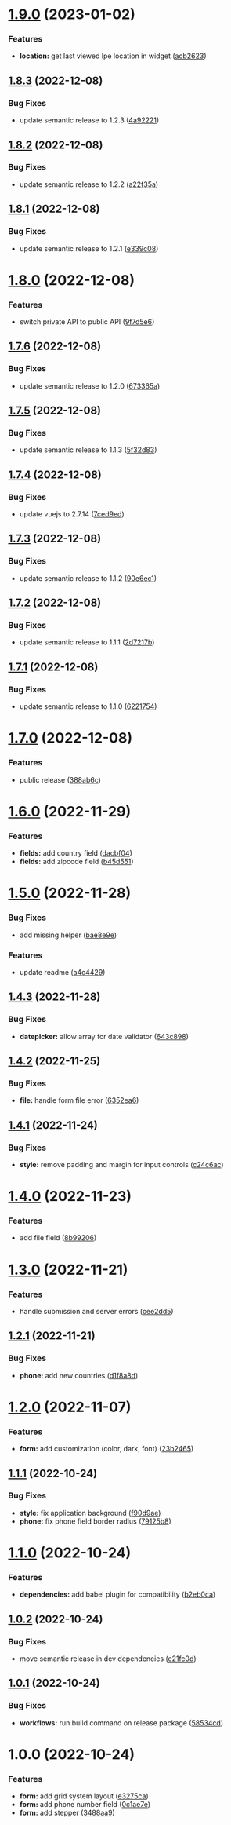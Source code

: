 # [1.9.0](https://github.com/Gatoreviews/gtr-form-renderer/compare/v1.8.3...v1.9.0) (2023-01-02)


### Features

* **location:** get last viewed lpe location in widget ([acb2623](https://github.com/Gatoreviews/gtr-form-renderer/commit/acb2623db6352fbe0a27469bdd12c36b3cca297b))

## [1.8.3](https://github.com/Gatoreviews/gtr-form-renderer/compare/v1.8.2...v1.8.3) (2022-12-08)


### Bug Fixes

* update semantic release to 1.2.3 ([4a92221](https://github.com/Gatoreviews/gtr-form-renderer/commit/4a922219f6ba040b0cfe55848f16cfd1776e12ef))

## [1.8.2](https://github.com/Gatoreviews/gtr-form-renderer/compare/v1.8.1...v1.8.2) (2022-12-08)


### Bug Fixes

* update semantic release to 1.2.2 ([a22f35a](https://github.com/Gatoreviews/gtr-form-renderer/commit/a22f35a42171b95d7980eb8c941c732bd6d2c55b))

## [1.8.1](https://github.com/Gatoreviews/gtr-form-renderer/compare/v1.8.0...v1.8.1) (2022-12-08)


### Bug Fixes

* update semantic release to 1.2.1 ([e339c08](https://github.com/Gatoreviews/gtr-form-renderer/commit/e339c0826200636284a224f7d6cd08e2f3f6f467))

# [1.8.0](https://github.com/Gatoreviews/gtr-form-renderer/compare/v1.7.6...v1.8.0) (2022-12-08)


### Features

* switch private API to public API ([9f7d5e6](https://github.com/Gatoreviews/gtr-form-renderer/commit/9f7d5e6269deadb789a1a340a0f9e4755a2989b3))

## [1.7.6](https://github.com/Gatoreviews/gtr-form-renderer/compare/v1.7.5...v1.7.6) (2022-12-08)


### Bug Fixes

* update semantic release to 1.2.0 ([673365a](https://github.com/Gatoreviews/gtr-form-renderer/commit/673365ae4b2b7dd8eaabd2f02666abe6ca75224e))

## [1.7.5](https://github.com/Gatoreviews/gtr-form-renderer/compare/v1.7.4...v1.7.5) (2022-12-08)


### Bug Fixes

* update semantic release to 1.1.3 ([5f32d83](https://github.com/Gatoreviews/gtr-form-renderer/commit/5f32d835c756dfbcc0809e18e5c07edc661f5f0e))

## [1.7.4](https://github.com/Gatoreviews/gtr-form-renderer/compare/v1.7.3...v1.7.4) (2022-12-08)


### Bug Fixes

* update vuejs to 2.7.14 ([7ced9ed](https://github.com/Gatoreviews/gtr-form-renderer/commit/7ced9ede107468d36c8b7b1c4d7f605da883b41b))

## [1.7.3](https://github.com/Gatoreviews/gtr-form-renderer/compare/v1.7.2...v1.7.3) (2022-12-08)


### Bug Fixes

* update semantic release to 1.1.2 ([90e6ec1](https://github.com/Gatoreviews/gtr-form-renderer/commit/90e6ec12816793a895d980495857d84dece6c1b1))

## [1.7.2](https://github.com/Gatoreviews/gtr-form-renderer/compare/v1.7.1...v1.7.2) (2022-12-08)


### Bug Fixes

* update semantic release to 1.1.1 ([2d7217b](https://github.com/Gatoreviews/gtr-form-renderer/commit/2d7217b1806178e38ba82a86b78acec23bda6cd9))

## [1.7.1](https://github.com/Gatoreviews/gtr-form-renderer/compare/v1.7.0...v1.7.1) (2022-12-08)


### Bug Fixes

* update semantic release to 1.1.0 ([6221754](https://github.com/Gatoreviews/gtr-form-renderer/commit/62217547a88982d42365ee7ad779f62362fc1e41))

# [1.7.0](https://github.com/Gatoreviews/gtr-form-renderer/compare/v1.6.0...v1.7.0) (2022-12-08)


### Features

* public release ([388ab6c](https://github.com/Gatoreviews/gtr-form-renderer/commit/388ab6cb0437034e9bf95b33284db1931d3cd3f6))

# [1.6.0](https://github.com/Gatoreviews/gtr-form-renderer/compare/v1.5.0...v1.6.0) (2022-11-29)


### Features

* **fields:** add country field ([dacbf04](https://github.com/Gatoreviews/gtr-form-renderer/commit/dacbf046a8c27f7864ee47dd4075d5e9e4d23c3c))
* **fields:** add zipcode field ([b45d551](https://github.com/Gatoreviews/gtr-form-renderer/commit/b45d55129486800a3e7d211f3c5e3bb8d42de9b9))

# [1.5.0](https://github.com/Gatoreviews/gtr-form-renderer/compare/v1.4.3...v1.5.0) (2022-11-28)


### Bug Fixes

* add missing helper ([bae8e9e](https://github.com/Gatoreviews/gtr-form-renderer/commit/bae8e9e2132ce0f41efc87042e4c433e83f6aca7))


### Features

* update readme ([a4c4429](https://github.com/Gatoreviews/gtr-form-renderer/commit/a4c4429906d0bde0d9ecabfdd2e110afe91af48e))

## [1.4.3](https://github.com/Gatoreviews/gtr-form-renderer/compare/v1.4.2...v1.4.3) (2022-11-28)


### Bug Fixes

* **datepicker:** allow array for date validator ([643c898](https://github.com/Gatoreviews/gtr-form-renderer/commit/643c898757cdadf23991df49a06346e7a28788f0))

## [1.4.2](https://github.com/Gatoreviews/gtr-form-renderer/compare/v1.4.1...v1.4.2) (2022-11-25)


### Bug Fixes

* **file:** handle form file error ([6352ea6](https://github.com/Gatoreviews/gtr-form-renderer/commit/6352ea67866287b4adc14dc223ed3a8d9c5fe459))

## [1.4.1](https://github.com/Gatoreviews/gtr-form-renderer/compare/v1.4.0...v1.4.1) (2022-11-24)


### Bug Fixes

* **style:** remove padding and margin for input controls ([c24c6ac](https://github.com/Gatoreviews/gtr-form-renderer/commit/c24c6ac9c5c8cbde9793c66da08d31a33c30581e))

# [1.4.0](https://github.com/Gatoreviews/gtr-form-renderer/compare/v1.3.0...v1.4.0) (2022-11-23)


### Features

* add file field ([8b99206](https://github.com/Gatoreviews/gtr-form-renderer/commit/8b99206dc73ccb3094a46dccf3f8b7ba69986f0f))

# [1.3.0](https://github.com/Gatoreviews/gtr-form-renderer/compare/v1.2.1...v1.3.0) (2022-11-21)


### Features

* handle submission and server errors ([cee2dd5](https://github.com/Gatoreviews/gtr-form-renderer/commit/cee2dd5c30c816989a82df0963c69f1b78750947))

## [1.2.1](https://github.com/Gatoreviews/gtr-form-renderer/compare/v1.2.0...v1.2.1) (2022-11-21)


### Bug Fixes

* **phone:** add new countries ([d1f8a8d](https://github.com/Gatoreviews/gtr-form-renderer/commit/d1f8a8de16dd5a7ab9b88227235eda26b6de51bf))

# [1.2.0](https://github.com/Gatoreviews/gtr-form-renderer/compare/v1.1.1...v1.2.0) (2022-11-07)


### Features

* **form:** add customization (color, dark, font) ([23b2465](https://github.com/Gatoreviews/gtr-form-renderer/commit/23b2465e61916f686420ca91bf3be89c7fb8d249))

## [1.1.1](https://github.com/Gatoreviews/gtr-form-renderer/compare/v1.1.0...v1.1.1) (2022-10-24)


### Bug Fixes

* **style:** fix application background ([f90d9ae](https://github.com/Gatoreviews/gtr-form-renderer/commit/f90d9aea265aec372107f91dee7d10dd67d4f1b5))
* **phone:** fix phone field border radius ([79125b8](https://github.com/Gatoreviews/gtr-form-renderer/commit/79125b8cfee388502dae9829777da087ce2f3014))

# [1.1.0](https://github.com/Gatoreviews/gtr-form-renderer/compare/v1.0.2...v1.1.0) (2022-10-24)


### Features

* **dependencies:** add babel plugin for compatibility ([b2eb0ca](https://github.com/Gatoreviews/gtr-form-renderer/commit/b2eb0ca98fe43b87753cadc4b8c6ed30a352cf87))

## [1.0.2](https://github.com/Gatoreviews/gtr-form-renderer/compare/v1.0.1...v1.0.2) (2022-10-24)


### Bug Fixes

* move semantic release in dev dependencies ([e21fc0d](https://github.com/Gatoreviews/gtr-form-renderer/commit/e21fc0d734cacb246e4119de50298ee07324164d))

## [1.0.1](https://github.com/Gatoreviews/gtr-form-renderer/compare/v1.0.0...v1.0.1) (2022-10-24)


### Bug Fixes

* **workflows:** run build command on release package ([58534cd](https://github.com/Gatoreviews/gtr-form-renderer/commit/58534cdaad8ccc49ebe18e72419ccc6981a456a4))

# 1.0.0 (2022-10-24)


### Features

* **form:** add grid system layout ([e3275ca](https://github.com/Gatoreviews/gtr-form-renderer/commit/e3275ca721e4e82c4a1abd61febfa14d7ee5cfec))
* **form:** add phone number field ([0c1ae7e](https://github.com/Gatoreviews/gtr-form-renderer/commit/0c1ae7e756d42ab51495b58e344ee605f2be8cb8))
* **form:** add stepper ([3488aa9](https://github.com/Gatoreviews/gtr-form-renderer/commit/3488aa997927eca6e3041c2c6285b065b0724893))

